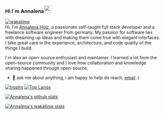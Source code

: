 ### Hi I´m Annalena<img src="https://media.giphy.com/media/hvRJCLFzcasrR4ia7z/giphy.gif" width="25px">
[![wakatime](https://wakatime.com/badge/user/50009e5e-bfc8-498e-8ef7-6ac04ec863e5.svg)](https://wakatime.com/@50009e5e-bfc8-498e-8ef7-6ac04ec863e5)
<br />
Hi, I'm [Annalena Holz](https://github.com/AnnalenaHolz/), a passionate self-taught full stack developer and a freelance software engineer from germany. My passion for software lies with dreaming up ideas and making them come true with elegant interfaces. I take great care in the experience, architecture, and code quality of the things I build.

I´m also an open-source enthusiast and maintainer. I learned a lot from the open-source community and I love how collaboration and knowledge sharing happened through open-source.
- 💬 ask me about anything, i am happy to help do reach, [email](mailto:anna.holz1109@gmail.com) :)

[![trophy](https://github-profile-trophy.vercel.app/?username=AnnalenaHolz&theme=radical)](https://github.com/ryo-ma/github-profile-trophy)
[![Top Langs](https://github-readme-stats.vercel.app/api/top-langs/?username=AnnalenaHolz&theme=radical&langs_count=8)](https://github.com/anuraghazra/github-readme-stats)

[![Annalena's github stats](https://github-readme-stats.vercel.app/api?username=AnnalenaHolz&count_private=true&show_icons=true&theme=radical&show_owner=true)](https://github.com/carinaschoppe)

[![Annalena's wakatime stats](https://github-readme-stats.vercel.app/api/wakatime?username=AnnalenaHolz&show_icons=true&show_owner=true&theme=radical&langs_count=8)](https://github.com/anuraghazra/github-readme-stats)


